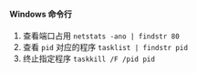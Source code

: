 #### Windows 命令行
1. 查看端口占用
   `netstats -ano | findstr 80`
2. 查看 `pid` 对应的程序
   `tasklist | findstr pid`
3. 终止指定程序
   `taskkill /F /pid pid`
